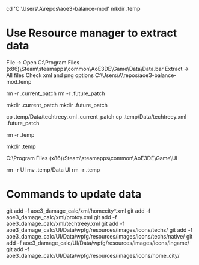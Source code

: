 cd 'C:\Users\A\repos\\aoe3-balance-mod'
mkdir .temp

# Use Resource manager to extract data
File -> Open
    C:\Program Files (x86)\Steam\steamapps\common\AoE3DE\Game\Data\Data.bar
Extract -> All files
    Check xml and png options
    C:\Users\A\repos\aoe3-balance-mod\.temp

rm -r .current_patch
rm -r .future_patch

mkdir .current_patch
mkdir .future_patch


cp .temp/Data/techtreey.xml .current_patch
cp .temp/Data/techtreey.xml .future_patch



rm -r .temp

mkdir .temp


C:\Program Files (x86)\Steam\steamapps\common\AoE3DE\Game\UI

rm -r UI
mv .temp/Data UI
rm -r .temp

    
# Commands to update data
    
git add -f aoe3_damage_calc/xml/homecity*.xml
git add -f aoe3_damage_calc/xml/protoy.xml
git add -f aoe3_damage_calc/xml/techtreey.xml
git add -f aoe3_damage_calc/UI/Data/wpfg/resources/images/icons/techs/
git add -f aoe3_damage_calc/UI/Data/wpfg/resources/images/icons/techs/native/
git add -f aoe3_damage_calc/UI/Data/wpfg/resources/images/icons/ingame/
git add -f aoe3_damage_calc/UI/Data/wpfg/resources/images/icons/home_city/